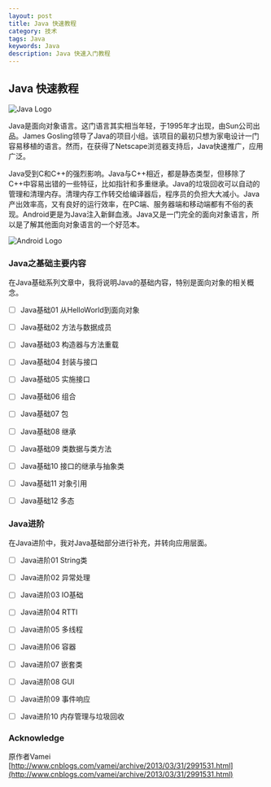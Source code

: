 ```yaml
---
layout: post
title: Java 快速教程  
category: 技术
tags: Java
keywords: Java
description: Java 快速入门教程
---
```


## Java 快速教程

![Java Logo](https://images0.cnblogs.com/blog/413416/201303/31193650-11637d001c184b7fb6a906de853eece6.jpg)

Java是面向对象语言。这门语言其实相当年轻，于1995年才出现，由Sun公司出品。James Gosling领导了Java的项目小组。该项目的最初只想为家电设计一门容易移植的语言。然而，在获得了Netscape浏览器支持后，Java快速推广，应用广泛。

Java受到C和C++的强烈影响。Java与C++相近，都是静态类型，但移除了C++中容易出错的一些特征，比如指针和多重继承。Java的垃圾回收可以自动的管理和清理内存。清理内存工作转交给编译器后，程序员的负担大大减小。Java产出效率高，又有良好的运行效率，在PC端、服务器端和移动端都有不俗的表现。Android更是为Java注入新鲜血液。Java又是一门完全的面向对象语言，所以是了解其他面向对象语言的一个好范本。

![Android Logo](https://images0.cnblogs.com/blog/413416/201303/31195327-ab2f98f37e004bccb4db1ba7a0be5ba6.gif)

### Java之基础主要内容

在Java基础系列文章中，我将说明Java的基础内容，特别是面向对象的相关概念。

- [ ] Java基础01 从HelloWorld到面向对象

- [ ] Java基础02 方法与数据成员

- [ ] Java基础03 构造器与方法重载

- [ ] Java基础04 封装与接口

- [ ] Java基础05 实施接口

- [ ] Java基础06 组合

- [ ] Java基础07 包

- [ ] Java基础08 继承

- [ ] Java基础09 类数据与类方法

- [ ] Java基础10 接口的继承与抽象类

- [ ] Java基础11 对象引用

- [ ] Java基础12 多态


### Java进阶
在Java进阶中，我对Java基础部分进行补充，并转向应用层面。

- [ ] Java进阶01 String类

- [ ] Java进阶02 异常处理

- [ ] Java进阶03 IO基础

- [ ] Java进阶04 RTTI

- [ ] Java进阶05 多线程

- [ ] Java进阶06 容器 

- [ ] Java进阶07 嵌套类

- [ ] Java进阶08 GUI

- [ ] Java进阶09 事件响应

- [ ] Java进阶10 内存管理与垃圾回收


### Acknowledge
原作者Vamei
[http://www.cnblogs.com/vamei/archive/2013/03/31/2991531.html](http://www.cnblogs.com/vamei/archive/2013/03/31/2991531.html)
    